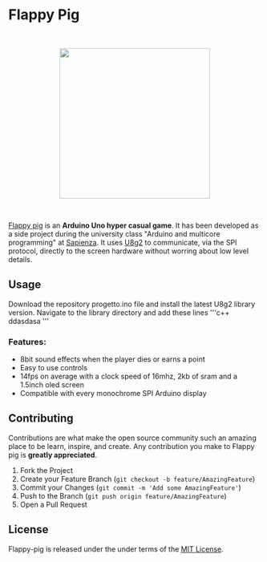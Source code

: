 Flappy Pig
====================
<br/>
<p align="center">
  <img width="300" src="https://github.com/gianmarcopicarella/flappy-pig/blob/master/flappy_pig.gif?raw=true">
</p>
<br/>

[Flappy pig](https://github.com/gianmarcopicarella/flappy-pig) is an **Arduino Uno hyper casual game**. It has been developed as a side project during the university class "Arduino and multicore programming" at [Sapienza](https://www.uniroma1.it/en/pagina-strutturale/home). It uses [U8g2](https://github.com/olikraus/u8g2) to communicate, via the SPI protocol, directly to the screen hardware without worring about low level details.

## Usage
Download the repository progetto.ino file and install the latest U8g2 library version. Navigate to the library directory and add these lines
'''c++
ddasdasa
'''


### Features:
* 8bit sound effects when the player dies or earns a point
* Easy to use controls
* 14fps on average with a clock speed of 16mhz, 2kb of sram and a 1.5inch oled screen
* Compatible with every monochrome SPI Arduino display

## Contributing
Contributions are what make the open source community such an amazing place to be learn, inspire, and create. Any contribution you make to Flappy pig is **greatly appreciated**.

1. Fork the Project
2. Create your Feature Branch (`git checkout -b feature/AmazingFeature`)
3. Commit your Changes (`git commit -m 'Add some AmazingFeature'`)
4. Push to the Branch (`git push origin feature/AmazingFeature`)
5. Open a Pull Request

## License
Flappy-pig is released under the under terms of the [MIT License](LICENSE).
